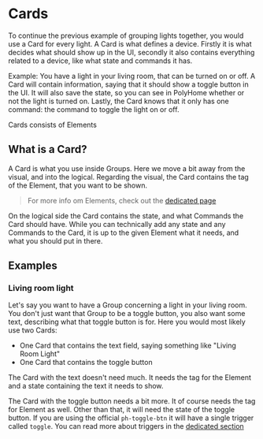 # Cards

To continue the previous example of grouping lights together, you would use a Card for every light. A Card is what defines a device. Firstly it is what decides what should show up in the UI, secondly it also contains everything related to a device, like what state and commands it has.

Example: You have a light in your living room, that can be turned on or off. A Card will contain information, saying that it should show a toggle button in the UI. It will also save the state, so you can see in PolyHome whether or not the light is turned on. Lastly, the Card knows that it only has one command: the command to toggle the light on or off.

Cards consists of Elements

## What is a Card?

A Card is what you use inside Groups. Here we move a bit away from the visual, and into the logical. Regarding the visual, the Card contains the tag of the Element, that you want to be shown.

> For more info om Elements, check out the [dedicated page](Elements.md)

On the logical side the Card contains the state, and what Commands the Card should have. While you can technically add any state and any Commands to the Card, it is up to the given Element what it needs, and what you should put in there.

## Examples

### Living room light

Let's say you want to have a Group concerning a light in your living room. You don't just want that Group to be a toggle button, you also want some text, describing what that toggle button is for. Here you would most likely use two Cards:

- One Card that contains the text field, saying something like "Living Room Light"
- One Card that contains the toggle button

The Card with the text doesn't need much. It needs the tag for the Element and a state containing the text it needs to show.

The Card with the toggle button needs a bit more. It of course needs the tag for Element as well. Other than that, it will need the state of the toggle button. If you are using the official `ph-toggle-btn` it will have a single trigger called `toggle`. You can read more about triggers in the [dedicated section](cards/triggers.md)
